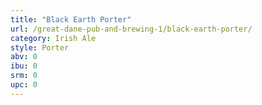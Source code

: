 ```yaml
---
title: "Black Earth Porter"
url: /great-dane-pub-and-brewing-1/black-earth-porter/
category: Irish Ale
style: Porter
abv: 0
ibu: 0
srm: 0
upc: 0
---
```



